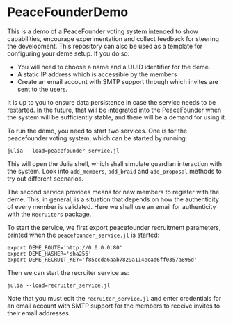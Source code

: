 # PeaceFounderDemo
This is a demo of a PeaceFounder voting system intended to show capabilities, encourage experimentation and collect feedback for steering the development. This repository can also be used as a template for configuring your deme setup. If you do so:

- You will need to choose a name and a UUID identifier for the deme.
- A static IP address which is accessible by the members
- Create an email account with SMTP support through which invites are sent to the users. 

It is up to you to ensure data persistence in case the service needs to be restarted. In the future, that will be integrated into the PeaceFounder when the system will be sufficiently stable, and there will be a demand for using it. 

To run the demo, you need to start two services. One is for the peacefounder voting system, which can be started by running:

```
julia --load=peacefounder_service.jl
```

This will open the Julia shell, which shall simulate guardian interaction with the system. Look into `add_members`, `add_braid` and `add_proposal` methods to try out different scenarios. 

The second service provides means for new members to register with the deme. This, in general, is a situation that depends on how the authenticity of every member is validated. Here we shall use an email for authenticity with the `Recruiters` package. 

To start the service, we first export peacefounder recruitment parameters, printed when the `peacefounder_service.jl` is started:

```
export DEME_ROUTE='http://0.0.0.0:80'
export DEME_HASHER='sha256'
export DEME_RECRUIT_KEY='f85ccda6aab7829a114ecad6ff0357a895d'
```

Then we can start the recruiter service as:

```
julia --load=recruiter_service.jl
```

Note that you must edit the `recruiter_service.jl` and enter credentials for an email account with SMTP support for the members to receive invites to their email addresses. 

